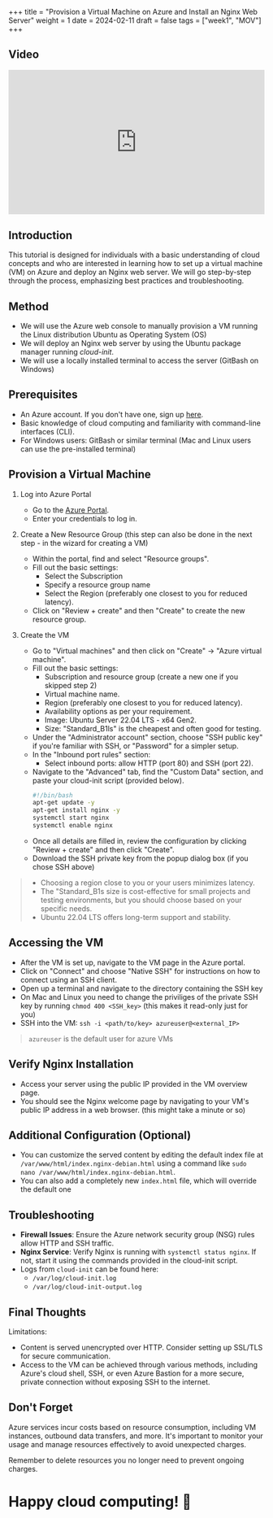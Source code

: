 +++
title = "Provision a Virtual Machine on Azure and Install an Nginx Web Server"
weight = 1
date = 2024-02-11
draft = false
tags = ["week1", "MOV"]
+++

## Video

<!-- [See Video](https://vimeo.com/912243936/b7cadb99bc) -->

<div style="padding:56.25% 0 0 0;position:relative;"><iframe src="https://player.vimeo.com/video/912243936?h=b7cadb99bc&amp;title=0&amp;byline=0&amp;portrait=0&amp;badge=0&amp;autopause=0&amp;player_id=0&amp;app_id=58479" frameborder="0" allow="autoplay; fullscreen; picture-in-picture; clipboard-write" style="position:absolute;top:0;left:0;width:100%;height:100%;" title="Azure VM Nginx"></iframe></div><script src="https://player.vimeo.com/api/player.js"></script>

## Introduction

This tutorial is designed for individuals with a basic understanding of cloud concepts and who are interested in learning how to set up a virtual machine (VM) on Azure and deploy an Nginx web server. We will go step-by-step through the process, emphasizing best practices and troubleshooting.

## Method

- We will use the Azure web console to manually provision a VM running the Linux distribution Ubuntu as Operating System (OS)
- We will deploy an Nginx web server by using the Ubuntu package manager running _cloud-init_.
- We will use a locally installed terminal to access the server (GitBash on Windows)

## Prerequisites

- An Azure account. If you don't have one, sign up [here](https://azure.microsoft.com/).
- Basic knowledge of cloud computing and familiarity with command-line interfaces (CLI).
- For Windows users: GitBash or similar terminal (Mac and Linux users can use the pre-installed terminal)

## Provision a Virtual Machine

1. Log into Azure Portal
   - Go to the [Azure Portal](https://portal.azure.com/).
   - Enter your credentials to log in.

2. Create a New Resource Group (this step can also be done in the next step - in the wizard for creating a VM)
   - Within the portal, find and select "Resource groups".
   - Fill out the basic settings:
     - Select the Subscription
	 - Specify a resource group name
     - Select the Region (preferably one closest to you for reduced latency).
   - Click on "Review + create" and then "Create" to create the new resource group.

3. Create the VM
   - Go to "Virtual machines" and then click on "Create" -> "Azure virtual machine".
   - Fill out the basic settings:
     - Subscription and resource group (create a new one if you skipped step 2)
     - Virtual machine name.
     - Region (preferably one closest to you for reduced latency).
     - Availability options as per your requirement.
     - Image: Ubuntu Server 22.04 LTS - x64 Gen2.
     - Size: "Standard_B1ls" is the cheapest and often good for testing.
   - Under the "Administrator account" section, choose "SSH public key" if you're familiar with SSH, or "Password" for a simpler setup.
   - In the "Inbound port rules" section:
   	 - Select inbound ports: allow HTTP (port 80) and SSH (port 22).
   - Navigate to the "Advanced" tab, find the "Custom Data" section, and paste your cloud-init script (provided below).
		```bash
		#!/bin/bash
		apt-get update -y
		apt-get install nginx -y
		systemctl start nginx
		systemctl enable nginx

		```
   - Once all details are filled in, review the configuration by clicking "Review + create" and then click "Create".
   - Download the SSH private key from the popup dialog box (if you chose SSH above)

> - Choosing a region close to you or your users minimizes latency.
> - The "Standard_B1s size is cost-effective for small projects and testing environments, but you should choose based on your specific needs.
> - Ubuntu 22.04 LTS offers long-term support and stability.


## Accessing the VM
   - After the VM is set up, navigate to the VM page in the Azure portal.
   - Click on "Connect" and choose "Native SSH" for instructions on how to connect using an SSH client.
   - Open up a terminal and navigate to the directory containing the SSH key
   - On Mac and Linux you need to change the priviliges of the private SSH key by running `chmod 400 <SSH_key>` (this makes it read-only just for you)
   - SSH into the VM: `ssh -i <path/to/key> azureuser@<external_IP>`

> `azureuser` is the default user for azure VMs

## Verify Nginx Installation
   - Access your server using the public IP provided in the VM overview page.
   - You should see the Nginx welcome page by navigating to your VM's public IP address in a web browser. (this might take a minute or so)

## Additional Configuration (Optional)

- You can customize the served content by editing the default index file at `/var/www/html/index.nginx-debian.html` using a command like `sudo nano /var/www/html/index.nginx-debian.html`.
- You can also add a completely new `index.html` file, which will override the default one

## Troubleshooting

- **Firewall Issues**: Ensure the Azure network security group (NSG) rules allow HTTP and SSH traffic.
- **Nginx Service**: Verify Nginx is running with `systemctl status nginx`. If not, start it using the commands provided in the cloud-init script.
- Logs from `cloud-init` can be found here:
  -  `/var/log/cloud-init.log`
  -  `/var/log/cloud-init-output.log`

## Final Thoughts

Limitations:
- Content is served unencrypted over HTTP. Consider setting up SSL/TLS for secure communication.
- Access to the VM can be achieved through various methods, including Azure's cloud shell, SSH, or even Azure Bastion for a more secure, private connection without exposing SSH to the internet.

## Don't Forget

Azure services incur costs based on resource consumption, including VM instances, outbound data transfers, and more. It's important to monitor your usage and manage resources effectively to avoid unexpected charges.

Remember to delete resources you no longer need to prevent ongoing charges.

# Happy cloud computing! 🚀
